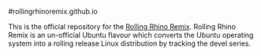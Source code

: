 #rollingrhinoremix.github.io

This is the official repository for the [Rolling Rhino Remix](https://rollingrhino.org). Rolling Rhino Remix is an un-official Ubuntu flavour which converts the Ubuntu operating system into a rolling release Linux distribution by tracking the devel series.
